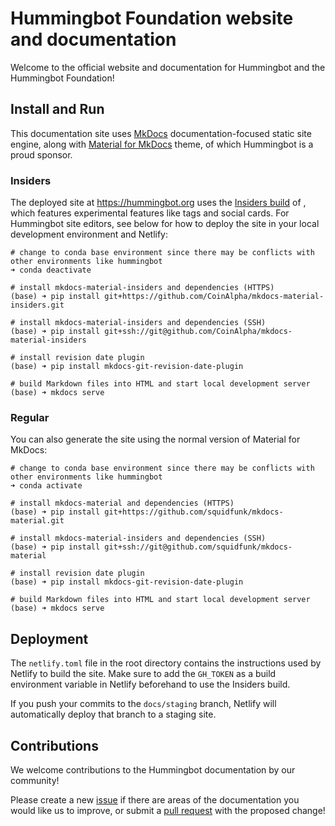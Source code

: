 # Hummingbot Foundation website and documentation

Welcome to the official website and documentation for Hummingbot and the Hummingbot Foundation!

## Install and Run

This documentation site uses [MkDocs](https://www.mkdocs.org/) documentation-focused static site engine, along with [Material for MkDocs](https://squidfunk.github.io/mkdocs-material/) theme, of which Hummingbot is a proud sponsor.

### Insiders

The deployed site at https://hummingbot.org uses the [Insiders build](https://squidfunk.github.io/mkdocs-material/insiders/) of , which features experimental features like tags and social cards. For Hummingbot site editors, see below for how to deploy the site in your local development environment and Netlify:

```
# change to conda base environment since there may be conflicts with other environments like hummingbot
➜ conda deactivate

# install mkdocs-material-insiders and dependencies (HTTPS)
(base) ➜ pip install git+https://github.com/CoinAlpha/mkdocs-material-insiders.git

# install mkdocs-material-insiders and dependencies (SSH)
(base) ➜ pip install git+ssh://git@github.com/CoinAlpha/mkdocs-material-insiders

# install revision date plugin
(base) ➜ pip install mkdocs-git-revision-date-plugin

# build Markdown files into HTML and start local development server
(base) ➜ mkdocs serve

```

### Regular

You can also generate the site using the normal version of Material for MkDocs:

```
# change to conda base environment since there may be conflicts with other environments like hummingbot
➜ conda activate

# install mkdocs-material and dependencies (HTTPS)
(base) ➜ pip install git+https://github.com/squidfunk/mkdocs-material.git

# install mkdocs-material-insiders and dependencies (SSH)
(base) ➜ pip install git+ssh://git@github.com/squidfunk/mkdocs-material

# install revision date plugin
(base) ➜ pip install mkdocs-git-revision-date-plugin

# build Markdown files into HTML and start local development server
(base) ➜ mkdocs serve

```

## Deployment

The `netlify.toml` file in the root directory contains the instructions used by Netlify to build the site. Make sure to add the `GH_TOKEN` as a build environment variable in Netlify beforehand to use the Insiders build.

If you push your commits to the `docs/staging` branch, Netlify will automatically deploy that branch to a staging site.


## Contributions

We welcome contributions to the Hummingbot documentation by our community!

Please create a new [issue](https://github.com/hummingbot/hummingbot-site/issues) if there are areas of the documentation you would like us to improve, or submit a [pull request](https://github.com/hummingbot/hummingbot-site/pulls) with the proposed change!